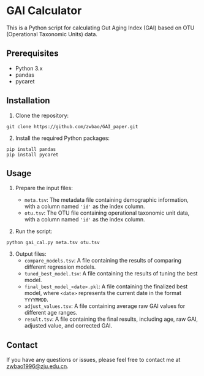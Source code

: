 # GAI Calculator

This is a Python script for calculating Gut Aging Index (GAI) based on OTU (Operational Taxonomic Units) data.

## Prerequisites

- Python 3.x
- pandas
- pycaret

## Installation

1. Clone the repository:

```
git clone https://github.com/zwbao/GAI_paper.git
```

2. Install the required Python packages:

```
pip install pandas
pip install pycaret
```

## Usage

1. Prepare the input files:
   - `meta.tsv`: The metadata file containing demographic information, with a column named `'id'` as the index column.
   - `otu.tsv`: The OTU file containing operational taxonomic unit data, with a column named `'id'` as the index column.

2. Run the script:

```
python gai_cal.py meta.tsv otu.tsv
```

3. Output files:
   - `compare_models.tsv`: A file containing the results of comparing different regression models.
   - `tuned_best_model.tsv`: A file containing the results of tuning the best model.
   - `final_best_model_<date>.pkl`: A file containing the finalized best model, where `<date>` represents the current date in the format `YYYYMMDD`.
   - `adjust_values.tsv`: A file containing average raw GAI values for different age ranges.
   - `result.tsv`: A file containing the final results, including age, raw GAI, adjusted value, and corrected GAI.

## Contact

If you have any questions or issues, please feel free to contact me at [zwbao1996@zju.edu.cn](mailto:zwbao1996@zju.edu.cn).
